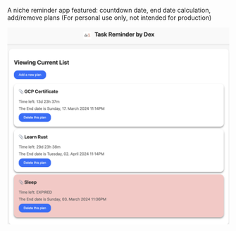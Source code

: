 A niche reminder app featured: countdown date, end date calculation, add/remove plans
(For personal use only, not intended for production)

![alt text](https://github.com/yzw19990124/reminder_app/blob/main/sample.png)
